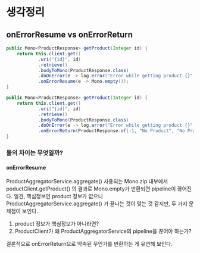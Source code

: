 # 생각정리

## onErrorResume vs onErrorReturn

```java
public Mono<ProductResponse> getProduct(Integer id) {
    return this.client.get()
            .uri("{id}", id)
            .retrieve()
            .bodyToMono(ProductResponse.class)
            .doOnError(e -> log.error("Error while getting product {}", id, e))
            .onErrorResume(e -> Mono.empty());
}
```


```java
public Mono<ProductResponse> getProduct(Integer id) {
    return this.client.get()
            .uri("{id}", id)
            .retrieve()
            .bodyToMono(ProductResponse.class)
            .doOnError(e -> log.error("Error while getting product {}", id, e))
            .onErrorReturn(ProductResponse.of(-1, "No Product", "No Product", 0));
}
```

### 둘의 차이는 무엇일까?
#### onErrorResume
ProductAggregatorService.aggregate() 사용되는 Mono.zip 내부에서 poductClient.getProduct() 의 결과로 Mono.empty가 반환되면 pipeline이 끊어진다.
일견, 핵심정보인 product 정보가 없으니 ProductAggregatorService.aggregate() 가 끝나는 것이 맞는 것 같지만, 두 가지 문제점이 보인다.
1. product 정보가 핵심정보가 아니라면?
2. ProductClient가 왜 ProductAggregatorService의 pipeline을 끊어야 하는가?

결론적으로 onErrorReturn으로 약속된 무언가를 반환하는 게 유연해 보인다.